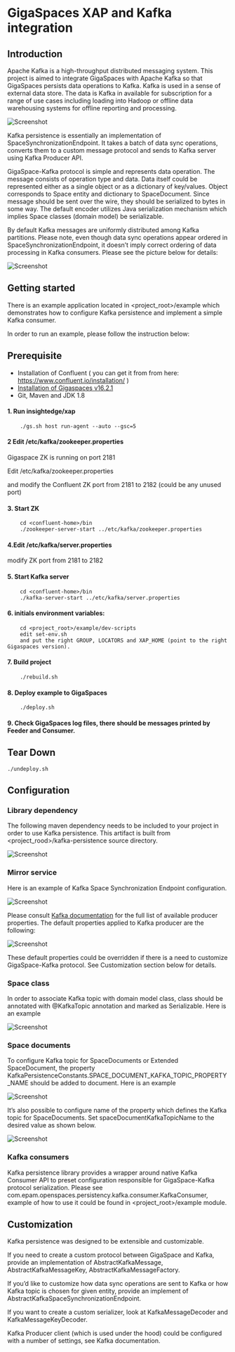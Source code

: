 # GigaSpaces XAP and Kafka integration

## Introduction

Apache Kafka is a high-throughput distributed messaging system.
This project is aimed to integrate GigaSpaces with Apache Kafka so that GigaSpaces persists data operations to Kafka. Kafka is used in a sense of external data store. The data is Kafka in available for subscription for a range of use cases including loading into Hadoop or offline data warehousing systems for offline reporting and processing.

![Screenshot](./Pictures/Picture1.png)

Kafka persistence is essentially an implementation of SpaceSynchronizationEndpoint. It takes a batch of data sync operations, converts them to a custom message protocol and sends to Kafka server using Kafka Producer API.

GigaSpace-Kafka protocol is simple and represents data operation. The message consists of operation type and data. Data itself could be represented either as a single object or as a dictionary of key/values. Object corresponds to Space entity and dictionary to SpaceDocument. Since message should be sent over the wire, they should be serialized to bytes in some way. The default encoder utilizes Java serialization mechanism which implies Space classes (domain model) be serializable. 

By default Kafka messages are uniformly distributed among Kafka partitions. Please note, even though data sync operations appear ordered in SpaceSynchronizationEndpoint, it doesn’t imply correct ordering of data processing in Kafka consumers. Please see the picture below for details:


![Screenshot](./Pictures/Picture2.png)

## Getting started

There is an example application located in <project_root>/example which demonstrates how to configure Kafka persistence and implement a simple Kafka consumer.

In order to run an example, please follow the instruction below:

## Prerequisite
- Installation of Confluent ( you can get it from from here: https://www.confluent.io/installation/ )  
- [Installation of Gigaspaces v16.2.1](https://docs.gigaspaces.com/latest/started/installation.html?Highlight=downloading)
- Git, Maven and JDK 1.8


#### 1. Run insightedge/xap<br>
        ./gs.sh host run-agent --auto --gsc=5

#### 2  Edit <confluent-home>/etc/kafka/zookeeper.properties       
  Gigaspace ZK is running on port 2181
 
  Edit <confluent-home>/etc/kafka/zookeeper.properties
        
  and modify the Confluent ZK port from 2181 to 2182 (could be any unused port)     

#### 3. Start ZK
        cd <confluent-home>/bin
        ./zookeeper-server-start ../etc/kafka/zookeeper.properties
        
#### 4.Edit <confluent-home>/etc/kafka/server.properties
   
   modify ZK port from 2181 to 2182        
        
#### 5.	Start Kafka server <br>
        cd <confluent-home>/bin
        ./kafka-server-start ../etc/kafka/server.properties 
#### 6. initials environment variables:<br>
        cd <project_root>/example/dev-scripts
        edit set-env.sh
        and put the right GROUP, LOCATORS and XAP_HOME (point to the right Gigaspaces version). 
#### 7.	Build project <br>
        ./rebuild.sh
#### 8.	Deploy example to GigaSpaces <br>
        ./deploy.sh
#### 9.	Check GigaSpaces log files, there should be messages printed by Feeder and Consumer.<br>

## Tear Down
    ./undeploy.sh

## Configuration

### Library dependency

The following maven dependency needs to be included to your project in order to use Kafka persistence. This artifact is built from <project_rood>/kafka-persistence source directory.

![Screenshot](./Pictures/Picture3.png)

### Mirror service 

Here is an example of Kafka Space Synchronization Endpoint configuration.

![Screenshot](./Pictures/Picture4.png)

Please consult [Kafka documentation](https://kafka.apache.org/documentation.html#producerconfigs) for the full list of available producer properties.
The default properties applied to Kafka producer are the following:

![Screenshot](./Pictures/Picture5.png)

These default properties could be overridden if there is a need to customize GigaSpace-Kafka protocol. See Customization section below for details.

### Space class

In order to associate Kafka topic with domain model class, class should be annotated with @KafkaTopic annotation and marked as Serializable. Here is an example

![Screenshot](./Pictures/Picture6.png)

### Space documents

To configure Kafka topic for SpaceDocuments or Extended SpaceDocument, the property KafkaPersistenceConstants.SPACE_DOCUMENT_KAFKA_TOPIC_PROPERTY_NAME should be added to document. Here is an example

![Screenshot](./Pictures/Picture7.png)

It’s also possible to configure name of the property which defines the Kafka topic for SpaceDocuments. Set spaceDocumentKafkaTopicName to the desired value as shown below.

![Screenshot](./Pictures/Picture8.png)

### Kafka consumers

Kafka persistence library provides a wrapper around native Kafka Consumer API to preset configuration responsible for GigaSpace-Kafka protocol serialization. Please see com.epam.openspaces.persistency.kafka.consumer.KafkaConsumer, example of how to use it could be found in <project_root>/example module.

## Customization

Kafka persistence was designed to be extensible and customizable. 

If you need to create a custom protocol between GigaSpace and Kafka, provide an implementation of AbstractKafkaMessage, AbstractKafkaMessageKey, AbstractKafkaMessageFactory.

If you’d like to customize how data sync operations are sent to Kafka or how Kafka topic is chosen for given entity, provide an implement of AbstractKafkaSpaceSynchronizationEndpoint.

If you want to create a custom serializer, look at KafkaMessageDecoder and KafkaMessageKeyDecoder.

Kafka Producer client (which is used under the hood) could be configured with a number of settings, see Kafka documentation.

